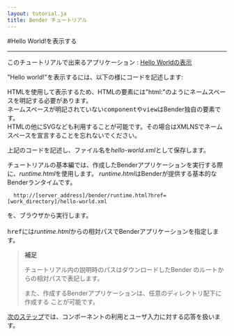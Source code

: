 ```yaml
---
layout: tutorial.ja
title: Bender チュートリアル
---
```

#Hello World!を表示する

-----
このチュートリアルで出来るアプリケーション : [Hello Worldの表示](../../dom/runtime.html?href=../docs/tutorial/hello-world.xml)


"Hello world!"を表示するには、以下の様にコードを記述します:

<blockquote class="code">
</blockquote>
<script>
flexo.ez_xhr("hello-world.xml", { responseType: "text" }, function (req) {
  document.querySelector("blockquote").appendChild(flexo.$pre(req.response));
});
</script>

HTMLを使用して表示するため、HTMLの要素には"html:"のようにネームスペースを明記する必要があります。  
ネームスペースが明記されていない<tt>component</tt>や<tt>view</tt>はBender独自の要素です。  
HTMLの他にSVGなども利用することが可能です。その場合はXMLNSでネームスペースを宣言することを忘れないでください。  

<!--
※ Bender要素の詳細に関しては[API Reference](../reference/reference.html)を参照してください。
-->

上記のコードを記述し、ファイル名を*hello-world.xml*として保存します。

チュートリアルの基本編では、作成したBenderアプリケーションを実行する際に、*runtime.html*を使用します。
*runtime.html*はBenderが提供する基本的なBenderランタイムです。

	  http://[server_address]/bender/runtime.html?href=[work_directory]/hello-world.xml

を、ブラウザから実行します。
<br/>
<br/>
<tt>href</tt>には*runtime.html*からの相対パスでBenderアプリケーションを指定します。

> __補足__
>
> チュートリアル内の説明時のパスはダウンロードしたBender
> のルートからの相対パスで表記します。
>
> また、作成するBenderアプリケーションは、任意のディレクトリ配下に作成する
> ことが可能です。

[次のステップ](external-component.ja.html)では、コンポーネントの利用とユーザ入力に対する応答を扱います。
